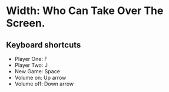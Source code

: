# Width: Who Can Take Over The Screen.

## Keyboard shortcuts
- Player One: F
- Player Two: J
- New Game: Space
- Volume on: Up arrow
- Volume off: Down arrow
